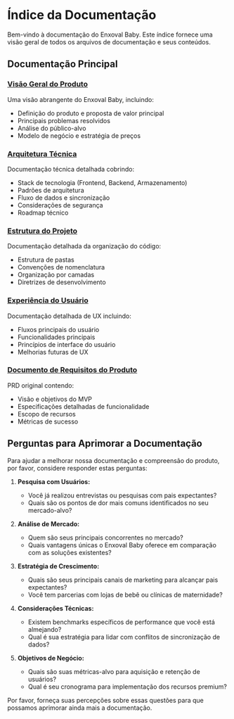 # Índice da Documentação

Bem-vindo à documentação do Enxoval Baby. Este índice fornece uma visão geral de todos os arquivos de documentação e seus conteúdos.

## Documentação Principal

### [Visão Geral do Produto](visao_geral_produto.md)
Uma visão abrangente do Enxoval Baby, incluindo:
- Definição do produto e proposta de valor principal
- Principais problemas resolvidos
- Análise do público-alvo
- Modelo de negócio e estratégia de preços

### [Arquitetura Técnica](arquitetura_tecnica.md)
Documentação técnica detalhada cobrindo:
- Stack de tecnologia (Frontend, Backend, Armazenamento)
- Padrões de arquitetura
- Fluxo de dados e sincronização
- Considerações de segurança
- Roadmap técnico

### [Estrutura do Projeto](estrutura_projeto.md)
Documentação detalhada da organização do código:
- Estrutura de pastas
- Convenções de nomenclatura
- Organização por camadas
- Diretrizes de desenvolvimento

### [Experiência do Usuário](experiencia_usuario.md)
Documentação detalhada de UX incluindo:
- Fluxos principais do usuário
- Funcionalidades principais
- Princípios de interface do usuário
- Melhorias futuras de UX

### [Documento de Requisitos do Produto](prd.md)
PRD original contendo:
- Visão e objetivos do MVP
- Especificações detalhadas de funcionalidade
- Escopo de recursos
- Métricas de sucesso

## Perguntas para Aprimorar a Documentação

Para ajudar a melhorar nossa documentação e compreensão do produto, por favor, considere responder estas perguntas:

1. **Pesquisa com Usuários:**
   - Você já realizou entrevistas ou pesquisas com pais expectantes?
   - Quais são os pontos de dor mais comuns identificados no seu mercado-alvo?

2. **Análise de Mercado:**
   - Quem são seus principais concorrentes no mercado?
   - Quais vantagens únicas o Enxoval Baby oferece em comparação com as soluções existentes?

3. **Estratégia de Crescimento:**
   - Quais são seus principais canais de marketing para alcançar pais expectantes?
   - Você tem parcerias com lojas de bebê ou clínicas de maternidade?

4. **Considerações Técnicas:**
   - Existem benchmarks específicos de performance que você está almejando?
   - Qual é sua estratégia para lidar com conflitos de sincronização de dados?

5. **Objetivos de Negócio:**
   - Quais são suas métricas-alvo para aquisição e retenção de usuários?
   - Qual é seu cronograma para implementação dos recursos premium?

Por favor, forneça suas percepções sobre essas questões para que possamos aprimorar ainda mais a documentação.
